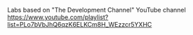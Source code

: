 Labs based on "The Development Channel" YouTube channel
https://www.youtube.com/playlist?list=PLo7bVbJhQ6qzK6ELKCm8H_WEzzcr5YXHC
